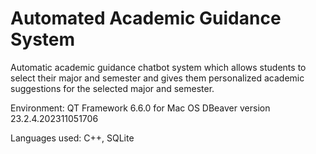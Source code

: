 # Automated Academic Guidance System

Automatic academic guidance chatbot system which allows students to select their major and semester and gives them personalized academic suggestions for the selected major and semester.

Environment:     QT Framework 6.6.0 for Mac OS
                 DBeaver version 23.2.4.202311051706

Languages used:  C++, SQLite
